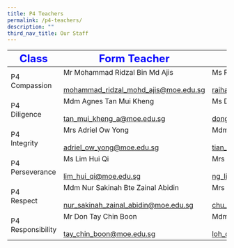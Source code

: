 ```yaml
---
title: P4 Teachers
permalink: /p4-teachers/
description: ""
third_nav_title: Our Staff
---
```

| <strong style="color: blue; font-size: 24px;">Class</strong>|<strong style="color: blue; font-size: 24px;">Form Teacher</strong>|<strong style="color: blue; font-size: 24px;">Co-Form Teacher</strong>|
|-------------------|-------------------------------------------------------------------------------|---------------------------------------------------------------|
| P4<br> Compassion     | Mr Mohammad Ridzal Bin Md Ajis<br><br><a href="mailto:mohammad_ridzal_mohd_ajis@moe.edu.sg">mohammad_ridzal_mohd_ajis@moe.edu.sg</a>    | Ms  Raihanah Hayashi<br><br><a href="mailto:raihanah_abdul_subhan@moe.edu.sg">raihanah_abdul_subhan@moe.edu.sg</a> |
| P4 <br>Diligence      | Mdm Agnes Tan Mui Kheng<br><br><a href="mailto:tan_mui_kheng_a@moe.edu.sg">tan_mui_kheng_a@moe.edu.sg</a>                     | Ms Dong Jing Jing<br><br><a href="mailto:dong_jingjing_a@moe.edu.sg">dong_jingjing_a@moe.edu.sg</a>           |
| P4<br> Integrity      | Mrs Adriel Ow Yong<br><br><a href="mailto:adriel_ow_yong@moe.edu.sg">adriel_ow_yong@moe.edu.sg</a>                           | Mdm Tian Zhe<br><br><a href="mailto:tian_zhe@moe.edu.sg">tian_zhe@moe.edu.sg</a>                       |
| P4 <br>Perseverance   | Ms Lim Hui Qi<br><br><a href="mailto:lim_hui_qi@moe.edu.sg">lim_hui_qi@moe.edu.sg</a>                                    | Mrs Tan Lian Huay<br><br><a href="mailto:ng_lian_huay@moe.edu.sg">ng_lian_huay@moe.edu.sg</a>              |
| P4<br> Respect        | Mdm Nur Sakinah Bte Zainal Abidin<br><br><a href="mailto:nur_sakinah_zainal_abidin@moe.edu.sg">nur_sakinah_zainal_abidin@moe.edu.sg</a> | Mrs Theresa Lee<br><br><a href="mailto:chu_ka_hing_theresa@moe.edu.sg">chu_ka_hing_theresa@moe.edu.sg</a>         |
| P4 <br>Responsibility | Mr Don Tay Chin Boon <br><br><a href="mailto:tay_chin_boon@moe.edu.sg">tay_chin_boon@moe.edu.sg</a>                         | Mdm Loh Cai Ying<br><br><a href="mailto:loh_cai_ying@moe.edu.sg">loh_cai_ying@moe.edu.sg</a>               |